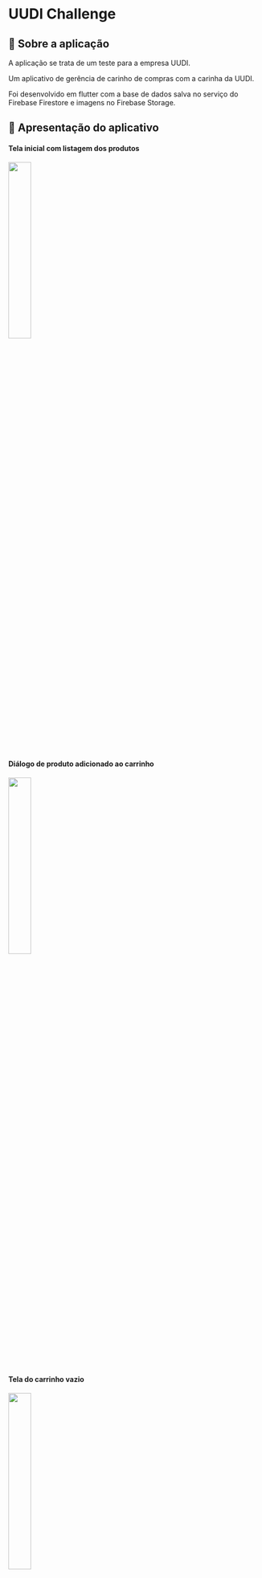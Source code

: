 # UUDI Challenge

## 📜 Sobre a aplicação

A aplicação se trata de um teste para a empresa UUDI.

Um aplicativo de gerência de carinho de compras com a carinha da UUDI.

Foi desenvolvido em flutter com a base de dados salva no serviço do Firebase Firestore e imagens no Firebase Storage.

## 📱 Apresentação do aplicativo

#### Tela inicial com listagem dos produtos
<img src="https://user-images.githubusercontent.com/72944360/167314808-e9ba2408-a9c3-4ea2-8a38-76b95c1e7b3c.png" width=30%>

#### Diálogo de produto adicionado ao carrinho
<img src="https://user-images.githubusercontent.com/72944360/167315232-0e822c6f-f2b6-4e69-8875-4ee5d829b766.png" width=30%>

#### Tela do carrinho vazio
<img src="https://user-images.githubusercontent.com/72944360/167315258-e4a4f1bc-1809-4aa5-8875-bd01328f0cee.png" width=30%>

#### Tela do carrinho com produtos
<img src="https://user-images.githubusercontent.com/72944360/167315282-25da29fd-48b0-427a-a568-0022a91f0cc4.png" width=30%>

#### Diálogo do botão de limpar carrinho
<img src="https://user-images.githubusercontent.com/72944360/167315338-814958c5-b28b-417c-978a-77f48919dd01.png" width=30%>
